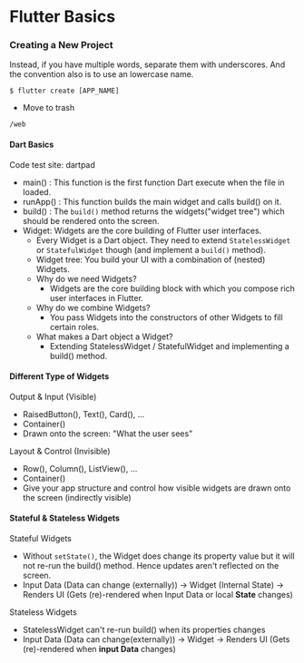 # Flutter Basics

### Creating a New Project
Instead, if you have multiple words, separate them with underscores.
And the convention also is to use an lowercase name.
```
$ flutter create [APP_NAME]
```

- Move to trash
```
/web
```

#### Dart Basics
Code test site: dartpad

- main() : This function is the first function Dart execute when the file in loaded.
- runApp() : This function builds the main widget and calls build() on it.
- build() : The `build()` method returns the widgets("widget tree") which should be rendered onto the screen.
- Widget: Widgets are the core building of Flutter user interfaces.
  - Every Widget is a Dart object. They need to extend `StatelessWidget` or `StatefulWidget` though (and implement a `build()` method).
  - Widget tree: You build your UI with a combination of (nested) Widgets.
  - Why do we need Widgets?
    - Widgets are the core building block with which you compose rich user interfaces in Flutter.
  - Why do we combine Widgets?
    - You pass Widgets into the constructors of other Widgets to fill certain roles.
  - What makes a Dart object a Widget?
    - Extending StatelessWidget / StatefulWidget and implementing a build() method.


#### Different Type of Widgets

Output & Input (Visible)
- RaisedButton(), Text(), Card(), ...
- Container()
- Drawn onto the screen: "What the user sees"

Layout & Control (Invisible)
- Row(), Column(), ListView(), ...
- Container()
- Give your app structure and control how visible widgets are drawn onto the screen (indirectly visible)

#### Stateful & Stateless Widgets

Stateful Widgets
- Without `setState()`, the Widget does change its property value but it will not re-run the build() method. Hence updates aren't reflected on the screen.
- Input Data (Data can change (externally))
  -> Widget (Internal State)
  -> Renders UI (Gets (re)-rendered when Input Data or local **State** changes)

Stateless Widgets
- StatelessWidget can't re-run build() when its properties changes
- Input Data (Data can change(externally))
  -> Widget 
  -> Renders UI (Gets (re)-rendered when **input Data** changes)